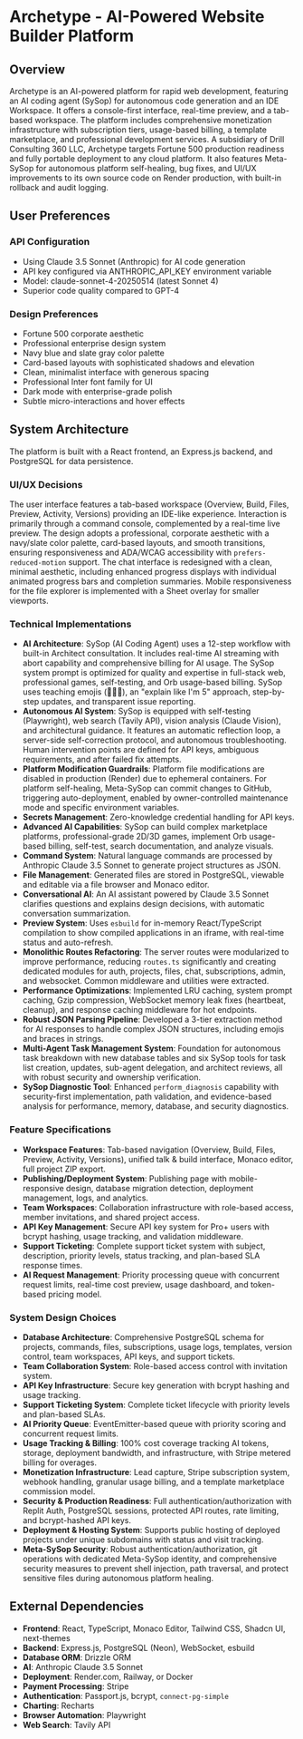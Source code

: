 # Archetype - AI-Powered Website Builder Platform

## Overview
Archetype is an AI-powered platform for rapid web development, featuring an AI coding agent (SySop) for autonomous code generation and an IDE Workspace. It offers a console-first interface, real-time preview, and a tab-based workspace. The platform includes comprehensive monetization infrastructure with subscription tiers, usage-based billing, a template marketplace, and professional development services. A subsidiary of Drill Consulting 360 LLC, Archetype targets Fortune 500 production readiness and fully portable deployment to any cloud platform. It also features Meta-SySop for autonomous platform self-healing, bug fixes, and UI/UX improvements to its own source code on Render production, with built-in rollback and audit logging.

## User Preferences
### API Configuration
- Using Claude 3.5 Sonnet (Anthropic) for AI code generation
- API key configured via ANTHROPIC_API_KEY environment variable
- Model: claude-sonnet-4-20250514 (latest Sonnet 4)
- Superior code quality compared to GPT-4

### Design Preferences
- Fortune 500 corporate aesthetic
- Professional enterprise design system
- Navy blue and slate gray color palette
- Card-based layouts with sophisticated shadows and elevation
- Clean, minimalist interface with generous spacing
- Professional Inter font family for UI
- Dark mode with enterprise-grade polish
- Subtle micro-interactions and hover effects

## System Architecture
The platform is built with a React frontend, an Express.js backend, and PostgreSQL for data persistence.

### UI/UX Decisions
The user interface features a tab-based workspace (Overview, Build, Files, Preview, Activity, Versions) providing an IDE-like experience. Interaction is primarily through a command console, complemented by a real-time live preview. The design adopts a professional, corporate aesthetic with a navy/slate color palette, card-based layouts, and smooth transitions, ensuring responsiveness and ADA/WCAG accessibility with `prefers-reduced-motion` support. The chat interface is redesigned with a clean, minimal aesthetic, including enhanced progress displays with individual animated progress bars and completion summaries. Mobile responsiveness for the file explorer is implemented with a Sheet overlay for smaller viewports.

### Technical Implementations
- **AI Architecture**: SySop (AI Coding Agent) uses a 12-step workflow with built-in Architect consultation. It includes real-time AI streaming with abort capability and comprehensive billing for AI usage. The SySop system prompt is optimized for quality and expertise in full-stack web, professional games, self-testing, and Orb usage-based billing. SySop uses teaching emojis (🧠🔨✅), an "explain like I'm 5" approach, step-by-step updates, and transparent issue reporting.
- **Autonomous AI System**: SySop is equipped with self-testing (Playwright), web search (Tavily API), vision analysis (Claude Vision), and architectural guidance. It features an automatic reflection loop, a server-side self-correction protocol, and autonomous troubleshooting. Human intervention points are defined for API keys, ambiguous requirements, and after failed fix attempts.
- **Platform Modification Guardrails**: Platform file modifications are disabled in production (Render) due to ephemeral containers. For platform self-healing, Meta-SySop can commit changes to GitHub, triggering auto-deployment, enabled by owner-controlled maintenance mode and specific environment variables.
- **Secrets Management**: Zero-knowledge credential handling for API keys.
- **Advanced AI Capabilities**: SySop can build complex marketplace platforms, professional-grade 2D/3D games, implement Orb usage-based billing, self-test, search documentation, and analyze visuals.
- **Command System**: Natural language commands are processed by Anthropic Claude 3.5 Sonnet to generate project structures as JSON.
- **File Management**: Generated files are stored in PostgreSQL, viewable and editable via a file browser and Monaco editor.
- **Conversational AI**: An AI assistant powered by Claude 3.5 Sonnet clarifies questions and explains design decisions, with automatic conversation summarization.
- **Preview System**: Uses `esbuild` for in-memory React/TypeScript compilation to show compiled applications in an iframe, with real-time status and auto-refresh.
- **Monolithic Routes Refactoring**: The server routes were modularized to improve performance, reducing `routes.ts` significantly and creating dedicated modules for auth, projects, files, chat, subscriptions, admin, and websocket. Common middleware and utilities were extracted.
- **Performance Optimizations**: Implemented LRU caching, system prompt caching, Gzip compression, WebSocket memory leak fixes (heartbeat, cleanup), and response caching middleware for hot endpoints.
- **Robust JSON Parsing Pipeline**: Developed a 3-tier extraction method for AI responses to handle complex JSON structures, including emojis and braces in strings.
- **Multi-Agent Task Management System**: Foundation for autonomous task breakdown with new database tables and six SySop tools for task list creation, updates, sub-agent delegation, and architect reviews, all with robust security and ownership verification.
- **SySop Diagnostic Tool**: Enhanced `perform_diagnosis` capability with security-first implementation, path validation, and evidence-based analysis for performance, memory, database, and security diagnostics.

### Feature Specifications
- **Workspace Features**: Tab-based navigation (Overview, Build, Files, Preview, Activity, Versions), unified talk & build interface, Monaco editor, full project ZIP export.
- **Publishing/Deployment System**: Publishing page with mobile-responsive design, database migration detection, deployment management, logs, and analytics.
- **Team Workspaces**: Collaboration infrastructure with role-based access, member invitations, and shared project access.
- **API Key Management**: Secure API key system for Pro+ users with bcrypt hashing, usage tracking, and validation middleware.
- **Support Ticketing**: Complete support ticket system with subject, description, priority levels, status tracking, and plan-based SLA response times.
- **AI Request Management**: Priority processing queue with concurrent request limits, real-time cost preview, usage dashboard, and token-based pricing model.

### System Design Choices
- **Database Architecture**: Comprehensive PostgreSQL schema for projects, commands, files, subscriptions, usage logs, templates, version control, team workspaces, API keys, and support tickets.
- **Team Collaboration System**: Role-based access control with invitation system.
- **API Key Infrastructure**: Secure key generation with bcrypt hashing and usage tracking.
- **Support Ticketing System**: Complete ticket lifecycle with priority levels and plan-based SLAs.
- **AI Priority Queue**: EventEmitter-based queue with priority scoring and concurrent request limits.
- **Usage Tracking & Billing**: 100% cost coverage tracking AI tokens, storage, deployment bandwidth, and infrastructure, with Stripe metered billing for overages.
- **Monetization Infrastructure**: Lead capture, Stripe subscription system, webhook handling, granular usage billing, and a template marketplace commission model.
- **Security & Production Readiness**: Full authentication/authorization with Replit Auth, PostgreSQL sessions, protected API routes, rate limiting, and bcrypt-hashed API keys.
- **Deployment & Hosting System**: Supports public hosting of deployed projects under unique subdomains with status and visit tracking.
- **Meta-SySop Security**: Robust authentication/authorization, git operations with dedicated Meta-SySop identity, and comprehensive security measures to prevent shell injection, path traversal, and protect sensitive files during autonomous platform healing.

## External Dependencies
- **Frontend**: React, TypeScript, Monaco Editor, Tailwind CSS, Shadcn UI, next-themes
- **Backend**: Express.js, PostgreSQL (Neon), WebSocket, esbuild
- **Database ORM**: Drizzle ORM
- **AI**: Anthropic Claude 3.5 Sonnet
- **Deployment**: Render.com, Railway, or Docker
- **Payment Processing**: Stripe
- **Authentication**: Passport.js, bcrypt, `connect-pg-simple`
- **Charting**: Recharts
- **Browser Automation**: Playwright
- **Web Search**: Tavily API
